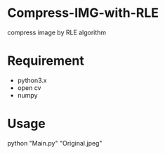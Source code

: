 # Compress-IMG-with-RLE
compress image by RLE algorithm 

# Requirement
- python3.x
- open cv
- numpy

# Usage
python "Main.py" "Original.jpeg"
